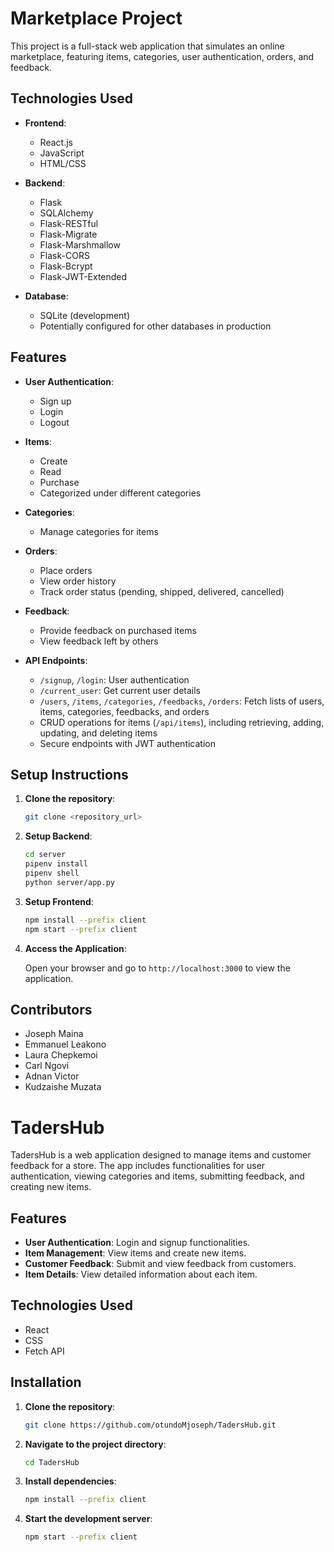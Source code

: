 # Marketplace Project

This project is a full-stack web application that simulates an online marketplace, featuring items, categories, user authentication, orders, and feedback.

## Technologies Used

- **Frontend**:
  - React.js
  - JavaScript
  - HTML/CSS

- **Backend**:
  - Flask
  - SQLAlchemy
  - Flask-RESTful
  - Flask-Migrate
  - Flask-Marshmallow
  - Flask-CORS
  - Flask-Bcrypt
  - Flask-JWT-Extended

- **Database**:
  - SQLite (development)
  - Potentially configured for other databases in production

## Features

- **User Authentication**:
  - Sign up
  - Login
  - Logout

- **Items**:
  - Create
  - Read
  - Purchase
  - Categorized under different categories

- **Categories**:
  - Manage categories for items

- **Orders**:
  - Place orders
  - View order history
  - Track order status (pending, shipped, delivered, cancelled)

- **Feedback**:
  - Provide feedback on purchased items
  - View feedback left by others

- **API Endpoints**:
  - `/signup`, `/login`: User authentication
  - `/current_user`: Get current user details
  - `/users`, `/items`, `/categories`, `/feedbacks`, `/orders`: Fetch lists of users, items, categories, feedbacks, and orders
  - CRUD operations for items (`/api/items`), including retrieving, adding, updating, and deleting items
  - Secure endpoints with JWT authentication

## Setup Instructions

1. **Clone the repository**:

    ```bash
    git clone <repository_url>
    ```

2. **Setup Backend**:

    ```bash
    cd server
    pipenv install
    pipenv shell
    python server/app.py
    ```

3. **Setup Frontend**:

    ```bash
    npm install --prefix client
    npm start --prefix client
    ```

4. **Access the Application**:

    Open your browser and go to `http://localhost:3000` to view the application.

## Contributors

- Joseph Maina
- Emmanuel Leakono
- Laura Chepkemoi
- Carl Ngovi
- Adnan Victor
- Kudzaishe Muzata

# TadersHub

TadersHub is a web application designed to manage items and customer feedback for a store. The app includes functionalities for user authentication, viewing categories and items, submitting feedback, and creating new items.

## Features

- **User Authentication**: Login and signup functionalities.
- **Item Management**: View items and create new items.
- **Customer Feedback**: Submit and view feedback from customers.
- **Item Details**: View detailed information about each item.

## Technologies Used

- React
- CSS
- Fetch API

## Installation

1. **Clone the repository**:

    ```bash
    git clone https://github.com/otundoMjoseph/TadersHub.git
    ```

2. **Navigate to the project directory**:

    ```bash
    cd TadersHub
    ```

3. **Install dependencies**:

    ```bash
    npm install --prefix client
    ```

4. **Start the development server**:

    ```bash
    npm start --prefix client
    ```


